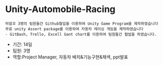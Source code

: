 # Unity-Automobile-Racing
```
마잠꼬 3명의 팀원들간 Github협업을 이용하여 Unity Game Program을 제작하였습니다
무료 unity Assert package를 이용하여 자동차 레이싱 게임을 제작하였습니다
- GitBash, Trello, Excell Gant chart를 이용하여 팀원들간 협업을 하였습니다. 
```

- 기간: 14일
- 팀원: 3명
- 역할:Project Manager, 자동차 배치&기능구현&채색, ppt발표

